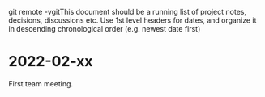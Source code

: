 git remote -vgitThis document should be a running list of project notes, decisions, discussions etc. Use 1st level headers for dates, and organize it in descending chronological order (e.g. newest date first)


# 2022-02-xx
First team meeting. 
